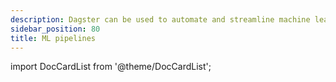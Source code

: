 ```yaml
---
description: Dagster can be used to automate and streamline machine learning workflows.
sidebar_position: 80
title: ML pipelines
---
```


import DocCardList from '@theme/DocCardList';

<DocCardList />